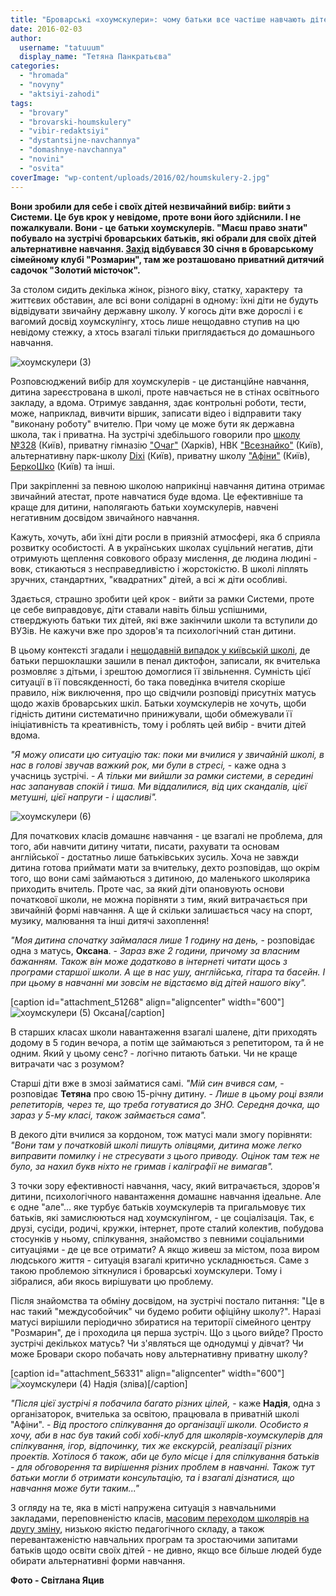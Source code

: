 ```yaml
---
title: "Броварські «хоумскулери»: чому батьки все частіше навчають дітей вдома, а не в школі?"
date: 2016-02-03
author: 
  username: "tatuuum"
  display_name: "Тетяна Панкратьєва"
categories: 
  - "hromada"
  - "novyny"
  - "aktsiyi-zahodi"
tags: 
  - "brovary"
  - "brovarski-houmskulery"
  - "vibir-redaktsiyi"
  - "dystantsijne-navchannya"
  - "domashnye-navchannya"
  - "novini"
  - "osvita"
coverImage: "wp-content/uploads/2016/02/houmskulery-2.jpg"
---
```


**Вони зробили для себе і своїх дітей незвичайний вибір: вийти з Системи. Це був крок у невідоме, проте вони його здійснили. І не пожалкували. Вони - це батьки хоумскулерів. "Маєш право знати" побувало на зустрічі броварських батьків, які обрали для своїх дітей альтернативне навчання. [Захід](https://mpz.brovary.org/anons-perspektyvy-domashnogo-navchannya-obgovoryuvatymut-brovarski-houmskulery-v-tsyu-subotu/) відбувався 30 січня в броварському сімейному клубі "Розмарин", там же розташовано приватний дитячий садочок "Золотий місточок".**

За столом сидить декілька жінок, різного віку, статку, характеру  та життєвих обставин, але всі вони солідарні в одному: їхні діти не будуть відвідувати звичайну державну школу. У когось діти вже дорослі і є вагомий досвід хоумскулінгу, хтось лише нещодавно ступив на цю невідому стежку, а хтось взагалі тільки приглядається до домашнього навчання.

![хоумскулери (3)](https://mpz.brovary.org/wp-content/uploads/2016/01/houmskulery-3.jpg)

Розповсюджений вибір для хоумскулерів - це дистанційне навчання, дитина зареєстрована в школі, проте навчається не в стінах освітнього закладу, а вдома. Отримує завдання, здає контрольні роботи, тести, може, наприклад, вивчити віршик, записати відео і відправити таку "виконану роботу" вчителю. При чому це може бути як державна школа, так і приватна. На зустрічі здебільшого говорили про [школу №328](https://znz-328.at.ua/) (Київ), приватну гімназію ["Очаг"](https://www.ochag.kh.ua/) (Харків), НВК ["Всезнайко"](https://www.vseznaiko.com.ua/index.php/shkola/distantsijna-shkola) (Київ), альтернативну парк-школу [Dixi](https://www.parkschool.com.ua/) (Київ), приватну школу ["Афіни"](https://www.athens.kiev.ua/) (Київ), [БеркоШко](https://berkoshko.blogspot.com/) (Київ) та інші.

При закріпленні за певною школою наприкінці навчання дитина отримає звичайний атестат, проте навчатися буде вдома. Це ефективніше та краще для дитини, наполягають батьки хоумскулерів, навчені негативним досвідом звичайного навчання.

Кажуть, хочуть, аби їхні діти росли в приязній атмосфері, яка б сприяла розвитку особистості. А в українських школах суцільний негатив, діти отримують щеплення совкового образу мислення, де людина людині - вовк, стикаються з несправедливістю і жорстокістю. В школі ліплять зручних, стандартних, "квадратних" дітей, а всі ж діти особливі.

Здається, страшно зробити цей крок - вийти за рамки Системи, проте це себе виправдовує, діти ставали навіть більш успішними, стверджують батьки тих дітей, які вже закінчили школи та вступили до ВУЗів. Не кажучи вже про здоров'я та психологічний стан дитини.

В цьому контексті згадали і [нещодавній випадок у київській школі](https://ukr.lb.ua/news/2016/01/26/326400_kiivskiy_shkoli_vchitelka.html), де батьки першоклашки зашили в пенал диктофон, записали, як вчителька розмовляє з дітьми, і зрештою домоглися її звільнення. Сумність цієї ситуації в її повсякденності, бо така поведінка вчителя скоріше правило, ніж виключення, про що свідчили розповіді присутніх матусь щодо жахів броварських шкіл. Батьки хоумскулерів не хочуть, щоби гідність дитини систематично принижували, щоби обмежували її ініціативність та креативність, тому і роблять цей вибір - вчити дітей вдома.

_"Я можу описати цю ситуацію так: поки ми вчилися у звичайній школі, в нас в голові звучав важкий рок,_ _ми були в стресі,_ - каже одна з учасниць зустрічі. - _А тільки ми вийшли за рамки системи, в середині нас запанував спокій і тиша. Ми віддалилися, від цих скандалів, цієї метушні, цієї напруги - і щасливі"._

![хоумскулери (6)](https://mpz.brovary.org/wp-content/uploads/2016/01/houmskulery-6.jpg)

Для початкових класів домашнє навчання - це взагалі не проблема, для того, аби навчити дитину читати, писати, рахувати та основам англійської - достатньо лише батьківських зусиль. Хоча не завжди дитина готова приймати мати за вчительку, дехто розповідав, що окрім того, що вони самі займаються з дитиною, до маленького школярика приходить вчитель. Проте час, за який діти опановують основи початкової школи, не можна порівняти з тим, який витрачається при звичайній формі навчання. А ще й скільки залишається часу на спорт, музику, малювання та інші дитячі захоплення!

_"Моя дитина спочатку займалася лише 1 годину на день,_ - розповідає одна з матусь, **Оксана**. - _Зараз вже 2 години, причому за власним бажанням. Також він може додатково в інтернеті читати щось з програми старшої школи. А ще в нас ушу, англійська, гітара та басейн. І при цьому в навчанні ми зовсім не відстаємо від дітей нашого віку"._

\[caption id="attachment\_51268" align="aligncenter" width="600"\]![хоумскулери (5)](https://mpz.brovary.org/wp-content/uploads/2016/01/houmskulery-5.jpg) Оксана\[/caption\]

В старших класах школи навантаження взагалі шалене, діти приходять додому в 5 годин вечора, а потім ще займаються з репетитором, та й не одним. Який у цьому сенс? - логічно питають батьки. Чи не краще витрачати час з розумом?

Старші діти вже в змозі займатися самі. _"Мій син вчився сам,_ - розповідає **Тетяна** про свою 15-річну дитину. - _Лише в цьому році взяли репетиторів, через те, що треба готуватися до ЗНО. Середня дочка, що зараз у 5-му класі, також займається сама"._

В декого діти вчилися за кордоном, тож матусі мали змогу порівняти: _"Вони там у початковій школі пишуть олівцями, дитина може легко виправити помилку і не стресувати з цього приводу. Оцінок там теж не було, за нахил букв ніхто не гримав і каліграфії не вимагав"._

З точки зору ефективності навчання, часу, який витрачається, здоров'я дитини, психологічного навантаження домашнє навчання ідеальне. Але є одне "але"... яке турбує батьків хоумскулерів та пригальмовує тих батьків, які замислюються над хоумскулінгом, - це соціалізація. Так, є друзі, сусіди, родичі, кружки, інтернет, проте сталий колектив, побудова стосунків у ньому, спілкування, знайомство з певними соціальними ситуаціями - де це все отримати? А якщо живеш за містом, поза виром людського життя - ситуація взагалі критично ускладнюється. Саме з такою проблемою зіткнулися і броварські хоумскулери. Тому і зібралися, аби якось вирішувати цю проблему.

Після знайомства та обміну досвідом, на зустрічі постало питання: "Це в нас такий "междусобойчик" чи будемо робити офіційну школу?". Наразі матусі вирішили періодично збиратися на території сімейного центру "Розмарин", де і проходила ця перша зустріч. Що з цього вийде? Просто зустрічі декількох матусь? Чи з'являться ще однодумці у дівчат? Чи може Бровари скоро побачать нову альтернативну приватну школу?

\[caption id="attachment\_56331" align="aligncenter" width="600"\]![хоумскулери (4)](https://mpz.brovary.org/wp-content/uploads/2016/02/houmskulery-4.jpg) Надія (зліва)\[/caption\]

_"Після цієї зустрічі я побачила багато різних цілей,_ - каже **Надія**, одна з організаторок, вчителька за освітою, працювала в приватній школі "Афіни". - _Від простого спілкування до організації школи. Особисто я хочу, аби в нас був такий собі хобі-клуб для школярів-хоумскулерів для спілкування, ігор, відпочинку, тих же екскурсій, реалізації різних проектів. Хотілося б також, аби це було місце і для спілкування батьків - для обговорення та вирішення різних проблем в навчанні. Також тут батьки могли б отримати консультацію, та і взагалі дізнатися, що навчання може бути таким..."_

З огляду на те, яка в місті напружена ситуація з навчальними закладами, переповненістю класів, [масовим переходом школярів на другу зміну](https://mpz.brovary.org/kilkist-brovarskyh-shkolyariv-yaki-vchatsya-u-drugu-zminu-zrosla-na-40/), низькою якістю педагогічного складу, а також перевантаженістю навчальних програм та зростаючими запитами батьків щодо освіти своїх дітей - не дивно, якщо все більше людей буде обирати альтернативні форми навчання.

**Фото - Світлана Яцив**
